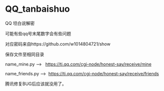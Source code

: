 # QQ_tanbaishuo
QQ 坦白说解密

可能有些qq号末尾数字会有些问题

对应密码来自https://github.com/w1014804721/show

保存文件至相同目录

name_mine.py  -->   https://ti.qq.com/cgi-node/honest-say/receive/mine 

name_friends.py  -->  https://ti.qq.com/cgi-node/honest-say/receive/friends

腾讯修复BUG后应该就没用了。
